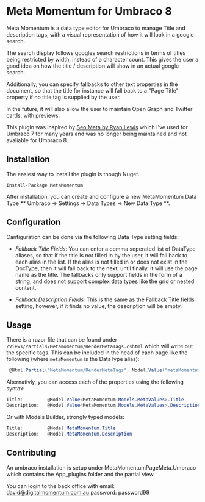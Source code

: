 # Meta Momentum for Umbraco 8

Meta Momentum is a data type editor for Umbraco to manage Title and description tags, with a visual representation of how it will look in a google search. 

The search display follows googles search restrictions in terms of titles being restricted by width, instead of a character count. 
This gives the user a good idea on how the title / description will show in an actual google search.

Additionally, you can specify fallbacks to other text properties in the document, so that the title for instance will fall back to a "Page Title" property 
if no title tag is supplied by the user.

In the future, it will also allow the user to maintain Open Graph and Twitter cards, with previews. 

This plugin was inspired by [Seo Meta by Ryan Lewis](https://github.com/ryanlewis/seo-metadata) which I've used for Umbraco 7 for many years and 
was no longer being maintained and not avaliable for Umbraco 8.

## Installation
The easiest way to install the plugin is though Nuget.

`Install-Package MetaMomentum`

After installation, you can create and configure a new MetaMomentum Data Type ** Umbraco -> Settings -> Data Types -> New Data Type **. 

## Configuration
Canfiguration can be done via the following Data Type setting fields: 

- *Fallback Title Fields:* You can enter a comma seperated list of DataType aliases, so that if the title is not filled in by the user, it will fall back to each alias in the list. 
If the alias is not filled in or does not exist in the DocType, then it will fall back to the next, until finally, it will use the page name as the title. 
The fallbacks only support fields in the form of a string, and does not support complex data types like the grid or nested content.

- *Fallback Description Fields:* This is the same as the Fallback Title fields setting, however, if it finds no value, the description will be empty. 

## Usage
There is a razor file that can be found under `/Views/Partials/Metamomentum/RenderMetaTags.cshtml` which will write out the specific tags. 
This can be included in the head of each page like the following (where `metaMomentum` is the DataType alias):

```c#
 @Html.Partial("MetaMomentum/RenderMetaTags", Model.Value("metaMomentum"))
```

Alternativly, you can access each of the properties using the following syntax:

```c#
Title:         @Model.Value<MetaMomentum.Models.MetaValues>.Title
Description:   @Model.Value<MetaMomentum.Models.MetaValues>.Description
```

Or with Models Builder, strongly typed models:

```c#
Title:         @Model.MetaMomentum.Title
Description:   @Model.MetaMomentum.Description
```




## Contributing

An umbraco installation is setup under MetaMomentumPageMeta.Umbraco which contains the App_plugins folder and the partial view. 

You can login to the back office with
email: david@digitalmomentum.com.au
password: password99